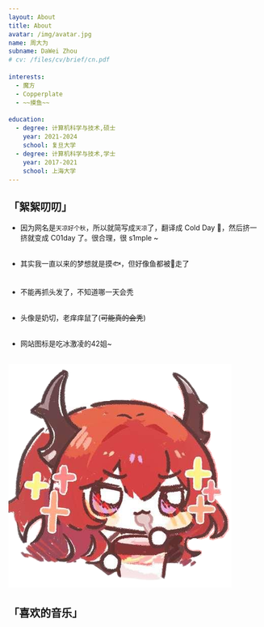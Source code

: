 ```yaml
---
layout: About
title: About
avatar: /img/avatar.jpg
name: 周大为
subname: DaWei Zhou
# cv: /files/cv/brief/cn.pdf

interests:
  - 魔方
  - Copperplate
  - ~~摸鱼~~

education:
  - degree: 计算机科学与技术,硕士
    year: 2021-2024
    school: 复旦大学
  - degree: 计算机科学与技术,学士
    year: 2017-2021
    school: 上海大学
---
```



## 「絮絮叨叨」

- 因为网名是`天凉好个秋`，所以就简写成`天凉`了，翻译成 Cold Day 🍁，然后挤一挤就变成 C01day 了。很合理，很 s1mple ~
<br/><br/>

- 其实我一直以来的梦想就是摸🐟，但好像鱼都被🎣走了
<br/><br/>

- 不能再抓头发了，不知道哪一天会秃
<br/><br/>

- 头像是奶切，老痒痒鼠了(~~可能真的会秃~~)
<br/><br/>

- 网站图标是吃冰激凌的42姐~
<br/><br/>

![](/img/logo.png)

## 「喜欢的音乐」
<br/>

<Music/>
  

